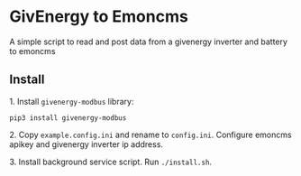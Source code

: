 # GivEnergy to Emoncms 

A simple script to read and post data from a givenergy inverter and battery to emoncms

## Install

1\. Install `givenergy-modbus` library:

    pip3 install givenergy-modbus

2\. Copy `example.config.ini` and rename to `config.ini`. Configure emoncms apikey and givenergy inverter ip address.

3\. Install background service script. Run `./install.sh`.